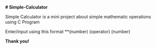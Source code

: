 **# Simple-Calculator**

Simple Calculator is a mini project about simple mathematic operations using C Program

Enter/input using this format **(number) (operator) (number)

**Thank you!**
